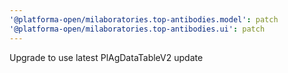 ```yaml
---
'@platforma-open/milaboratories.top-antibodies.model': patch
'@platforma-open/milaboratories.top-antibodies.ui': patch
---
```


Upgrade to use latest PlAgDataTableV2 update
